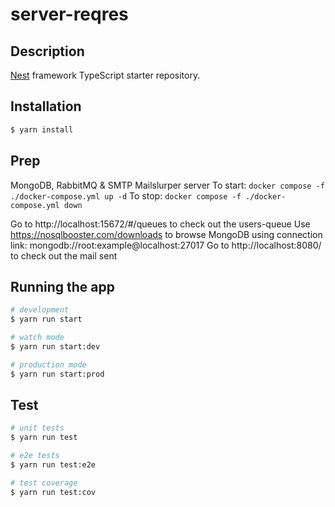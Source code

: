 # server-reqres

## Description

[Nest](https://github.com/nestjs/nest) framework TypeScript starter repository.

## Installation

```bash
$ yarn install
```

## Prep

MongoDB, RabbitMQ & SMTP Mailslurper server
To start:
`docker compose -f ./docker-compose.yml up -d`
To stop:
`docker compose -f ./docker-compose.yml down`

Go to http://localhost:15672/#/queues to check out the users-queue
Use https://nosqlbooster.com/downloads to browse MongoDB using connection link: mongodb://root:example@localhost:27017
Go to http://localhost:8080/ to check out the mail sent

## Running the app

```bash
# development
$ yarn run start

# watch mode
$ yarn run start:dev

# production mode
$ yarn run start:prod
```

## Test

```bash
# unit tests
$ yarn run test

# e2e tests
$ yarn run test:e2e

# test coverage
$ yarn run test:cov
```
